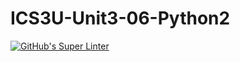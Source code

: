 # ICS3U-Unit3-06-Python2

[![GitHub's Super Linter](https://github.com/Dahrio-Francois/ICS3U-Unit3-06-Python2/workflows/GitHub's%20Super%20Linter/badge.svg)](https://github.com/Dahrio-Francois/ICS3U-Unit3-06-Python2/actions)
